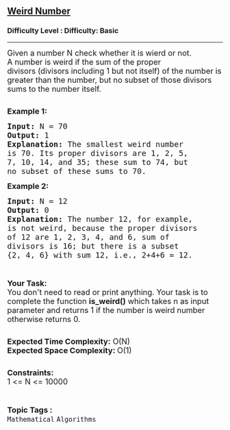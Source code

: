 <h2><a href="https://www.geeksforgeeks.org/problems/weird-number0933/1?page=2&category=Mathematical&difficulty=Basic&status=unsolved&sortBy=submissions">Weird Number</a></h2><h3>Difficulty Level : Difficulty: Basic</h3><hr><div class="problems_problem_content__Xm_eO"><p><span style="font-size:18px">Given a number N check whether it&nbsp;is wierd or not. A&nbsp;number is weird if the sum of the proper divisors&nbsp;(divisors including 1 but not itself) of the number is greater than the number, but no subset&nbsp;of those divisors sums to the number itself.</span><br>
&nbsp;</p>

<p><span style="font-size:18px"><strong>Example 1:</strong></span></p>

<pre><span style="font-size:18px"><strong>Input: </strong>N = 70
<strong>Output: </strong>1
<strong>Explanation: </strong>The smallest weird number 
is 70. Its proper divisors are 1, 2, 5, 
7, 10, 14, and 35; these sum to 74, but 
no subset of these sums to 70. </span>
</pre>

<p><span style="font-size:18px"><strong>Example 2:</strong></span></p>

<pre><span style="font-size:18px"><strong>Input: </strong>N = 12
<strong>Output: </strong>0
<strong>Explanation: </strong>The number 12, for example,
is not&nbsp;weird, because the proper divisors 
of 12 are 1, 2, 3, 4, and 6, sum of 
divisors is 16; but there is a subset 
{2, 4, 6} with sum 12, i.e., 2+4+6 = 12.</span></pre>

<p>&nbsp;</p>

<p><span style="font-size:18px"><strong>Your Task:</strong><br>
You don't need to read or print anything. Your task is to complete the function&nbsp;<strong>is_weird()</strong>&nbsp;which takes n as input parameter and returns 1 if the number is weird number otherwise returns 0.</span><br>
&nbsp;</p>

<p><span style="font-size:18px"><strong>Expected Time Complexity:</strong>&nbsp;O(N)<br>
<strong>Expected Space Complexity:&nbsp;</strong>O(1)</span><br>
&nbsp;</p>

<p><span style="font-size:18px"><strong>Constraints:</strong><br>
1 &lt;= N &lt;= 10000</span></p>
</div><br><p><span style=font-size:18px><strong>Topic Tags : </strong><br><code>Mathematical</code>&nbsp;<code>Algorithms</code>&nbsp;